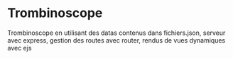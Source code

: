 # Trombinoscope

Trombinoscope en utilisant des datas contenus dans fichiers.json, serveur avec express, gestion des routes avec router, rendus de  vues dynamiques avec ejs
